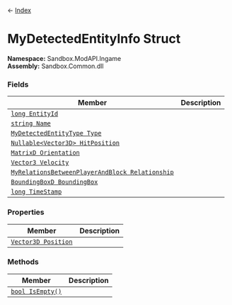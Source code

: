 ← [Index](index.md)
# MyDetectedEntityInfo Struct
**Namespace:** Sandbox.ModAPI.Ingame  
**Assembly:** Sandbox.Common.dll  
### Fields
|Member|Description|
|---|---|
|[`long EntityId`](Sandbox.ModAPI.Ingame.EntityId.md)||
|[`string Name`](Sandbox.ModAPI.Ingame.Name.md)||
|[`MyDetectedEntityType Type`](Sandbox.ModAPI.Ingame.Type.md)||
|[`Nullable<Vector3D> HitPosition`](Sandbox.ModAPI.Ingame.HitPosition.md)||
|[`MatrixD Orientation`](Sandbox.ModAPI.Ingame.Orientation.md)||
|[`Vector3 Velocity`](Sandbox.ModAPI.Ingame.Velocity.md)||
|[`MyRelationsBetweenPlayerAndBlock Relationship`](Sandbox.ModAPI.Ingame.Relationship.md)||
|[`BoundingBoxD BoundingBox`](Sandbox.ModAPI.Ingame.BoundingBox.md)||
|[`long TimeStamp`](Sandbox.ModAPI.Ingame.TimeStamp.md)||
### Properties
|Member|Description|
|---|---|
|[`Vector3D Position`](Sandbox.ModAPI.Ingame.Position.md)||
### Methods
|Member|Description|
|---|---|
|[`bool IsEmpty()`](Sandbox.ModAPI.Ingame.IsEmpty.md)||
